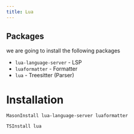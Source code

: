 ```yaml
---
title: Lua
---
```



## Packages
we are going to install the following packages
* `lua-language-server`                            - LSP
* `luaformatter`                                   - Formatter
* `lua`                                            - Treesitter (Parser)


# Installation

```
MasonInstall lua-language-server luaformatter
```

```
TSInstall lua
```

